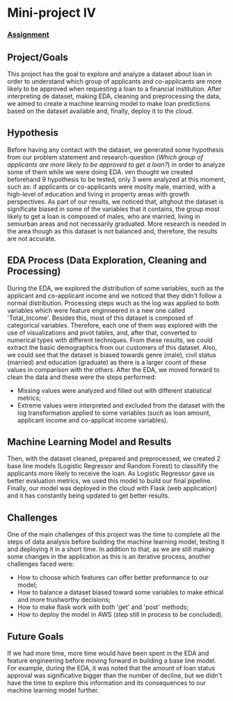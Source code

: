 # Mini-project IV

### [Assignment](assignment.md)

## Project/Goals
This project has the goal to explore and analyze a dataset about loan in order to understand which group of applicants and co-applicants are more likely to be approved when requesting a loan to a financial institution. After interpreting de dataset, making EDA, cleaning and preprocessing the data, we aimed to create a machine learning model to make loan predictions based on the dataset available and, finally, deploy it to the cloud.

## Hypothesis
Before having any contact with the dataset, we generated some hypothesis from our problem statement and research-question (*Which group of applicants are more likely to be approved to get a loan?*) in order to analyze some of them while we were doing EDA. ven thought we created beforehand 9 hypothesis to be tested, only 3 were analyzed at this moment, such as: if applicants or co-applicants were moslty male, married, with a high-level of education and living in property areas with growth perspectives. As part of our results, we noticed that, altghout the dataset is significate biased in some of the variables that it contains, the group most likely to get a loan is composed of males, who are married, living in semiurban areas and not necessarily graduated. More research is needed in the area though as this dataset is not balanced and, therefore, the results are not accurate.

## EDA Process (Data Exploration, Cleaning and Processing)
During the EDA, we explored the distribution of some variables, such as the applicant and co-applicant income and we noticed that they didn't follow a normal distribution. Processing steps wuch as the log was applied to both variables which were feature enginneered in a new one called 'Total_Income'. 
Besides this, most of this dataset is composed of categorical variables. Therefore, each one of them was explored with the use of visualizations and pivot tables, and, after that, converted to numerical types with different techniques. 
From these results, we could extract the basic demographics from our customers of this dataset. Also, we could see that the dataset is biased towards genre (male), civil status (married) and education (graduate) as there is a larger count of these values in comparison with the others. 
After the EDA, we moved forward to clean the data and these were the steps performed: 
- Missing values were analyzed and filled out with different statistical metrics;
- Extreme values were interpreted and excluded from the dataset with the log transformation applied to some variables (such as loan amount, applicant income and co-applicat income variables).

## Machine Learning Model and Results
Then, with the dataset cleaned, prepared and preprocessed, we created 2 base line models (Logistic Regressor and Random Forest) to classifify the applicants more likely to receive the loan. As Logistic Regressor gave us better evaluation metrics, we used this model to build our final pipeline. 
Finally, our model was deployed in the cloud with Flask (web application) and it has constantly being updated to get better results. 

## Challenges 
One of the main challenges of this project was the time to complete all the steps of data analysis before building the machine learning model, testing it and deploying it in a short time. In addition to that, as we are still making some changes in the application as this is an iterative process, another challenges faced were: 
- How to choose which features can offer better preformance to our model;
- How to balance a dataset biased toward some variables to make ethical and more trustworthy decisions;
- How to make flask work with both 'get' and 'post' methods;
- How to deploy the model in AWS (step still in process to be concluded).

## Future Goals
If we had more time, more time would have been spent in the EDA and feature engineering before moving forward in building a base line model. For example, during the EDA, it was noted that the amount of loan status approval was significative bigger than the number of decline, but we didn't have the time to explore this information and its consequences to our machine learning model further. 
